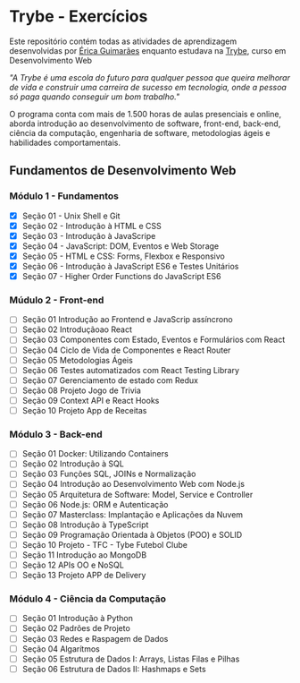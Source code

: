 # Trybe - Exercícios

Este repositório contém todas as atividades de aprendizagem desenvolvidas por [Érica Guimarães](https://www.linkedin.com/in/%C3%A9rica-de-lucas-guimar%C3%A3es-fernandes-028392261/) enquanto estudava na [Trybe](https://www.betrybe.com/), curso em Desenvolvimento Web

_"A Trybe é uma escola do futuro para qualquer pessoa que queira melhorar de vida e construir uma carreira de sucesso em tecnologia, onde a pessoa só paga quando conseguir um bom trabalho."_

O programa conta com mais de 1.500 horas de aulas presenciais e online, aborda introdução ao desenvolvimento de software, front-end, back-end, ciência da computação, engenharia de software, metodologias ágeis e habilidades comportamentais.

## Fundamentos de Desenvolvimento Web

### Módulo 1 - Fundamentos
- [x] Seção 01 - Unix Shell e Git
- [x] Seção 02 - Introdução à HTML e CSS
- [x] Seção 03 - Introdução à JavaScripe
- [x] Seção 04 - JavaScript: DOM, Eventos e Web Storage
- [x] Seção 05 - HTML e CSS: Forms, Flexbox e Responsivo
- [x] Seção 06 - Introdução à JavaScript ES6 e Testes Unitários
- [x] Seção 07 - Higher Order Functions do JavaScript ES6

### Múdulo 2 - Front-end
- [ ] Seção 01 Introdução ao Frontend e JavaScrip assíncrono
- [ ] Seção 02 Introduçãoao React
- [ ] Seção 03 Componentes com Estado, Eventos e Formulários com React
- [ ] Seção 04 Ciclo de Vida de Componentes e React Router 
- [ ] Seção 05 Metodologias Ágeis 
- [ ] Seção 06 Testes automatizados com React Testing Library
- [ ] Seção 07 Gerenciamento de estado com Redux
- [ ] Seção 08 Projeto Jogo de Trivia
- [ ] Seção 09 Context API e React Hooks
- [ ] Seção 10 Projeto App de Receitas

### Módulo 3 - Back-end
- [ ] Seção 01 Docker: Utilizando Containers 
- [ ] Seção 02 Introdução à SQL
- [ ] Seção 03 Funções SQL, JOINs e Normalização
- [ ] Seção 04 Introdução ao Desenvolvimento Web com Node.js
- [ ] Seção 05 Arquitetura de Software: Model, Service e Controller
- [ ] Seção 06 Node.js: ORM e Autenticação
- [ ] Seção 07 Masterclass: Implantação e Aplicações da Nuvem 
- [ ] Seção 08 Introdução à TypeScript
- [ ] Seção 09 Programação Orientada à Objetos (POO) e SOLID 
- [ ] Seção 10 Projeto - TFC - Tybe Futebol Clube
- [ ] Seção 11 Introdução ao MongoDB
- [ ] Seção 12 APIs OO e NoSQL
- [ ] Seção 13 Projeto APP de Delivery

### Módulo 4 - Ciência da Computação
- [ ] Seção 01 Introdução à Python 
- [ ] Seção 02 Padrões de Projeto 
- [ ] Seção 03 Redes e Raspagem de Dados
- [ ] Seção 04 Algarítmos 
- [ ] Seção 05 Estrutura de Dados I: Arrays, Listas Filas e Pilhas
- [ ] Seção 06 Estrutura de Dados II: Hashmaps e Sets

